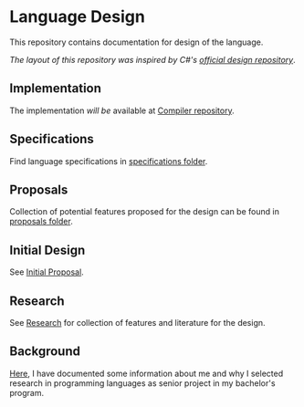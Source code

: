 # Language Design
This repository contains documentation for design of the language.

*The layout of this repository was inspired by C#'s [official design repository](https://github.com/dotnet/csharplang/)*.

## Implementation
 The implementation *will be* available at [Compiler repository](https://github.com/syp-lang/Compiler).

## Specifications
Find language specifications in [specifications folder](/Specs/README.md).

## Proposals
Collection of potential features proposed for the design can be found in [proposals folder](/Proposals/README.md).

## Initial Design
See [Initial Proposal](/Proposals/Initial.md).

## Research
See [Research](/Research/README.md) for collection of features and literature for the design.

## Background
[Here](Background.md), I have documented some information about me and why I selected research in programming languages as senior project in my bachelor's program.